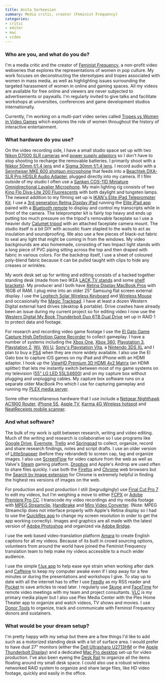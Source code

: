 ```yaml
---
title: Anita Sarkeesian
summary: Media critic, creator (Feminist Frequency)
categories:
- critic
- editor
- mac
- video
---
```


### Who are you, and what do you do?

I'm a media critic and the creator of [Feminist Frequency](http://www.feministfrequency.com/ "The Feminist Frequency website."), a non-profit video webseries that explores the representations of women in pop culture. My work focuses on deconstructing the stereotypes and tropes associated with women in mass media, as well as highlighting issues surrounding the targeted harassment of women in online and gaming spaces. All my videos are available for free online and viewers are never subjected to advertisements or paywalls. I'm regularly invited to give talks and facilitate workshops at universities, conferences and game development studios internationally.

Currently, I'm working on a multi-part video series called [Tropes vs Women in Video Games](https://www.youtube.com/playlist?list=PLn4ob_5_ttEaA_vc8F3fjzE62esf9yP61 "Anita's videos about women in video games.") which explores the role of women throughout the history of interactive entertainment.

### What hardware do you use?

On the video recording side, I have a small studio space set up with two [Nikon D7000 SLR cameras][d7000] and [power supply adaptors][ep-5b] so I don't have to stop shooting to recharge the removable batteries. I primarily shoot with a [Nikkor 50mm f/1.4 lens][af-nikkor-50mm-f1.4d] and a [Sigma 30mm f/1.4 lens][30mm-f1.4-ex-dc-hsm]. I record audio with a [Sennheiser MKE 600 shotgun microphone][mke-600] that feeds into a [Beachtek DXA-SLR Pro HDSLR Audio Adapter][dxa-slr-pro], plugged directly into my camera. If I film outside of my studio I often use a [Sanken COS-11D Miniature Omnidirectional Lavalier Microphone][cos-11d]. My main lighting rig consists of two [Kino Flo Diva-Lite 200 Fluorescents][diva-lite-200] with both daylight and tungsten lamps. The newest addition to my filming set up is [IKAN's Elite iPad Teleprompter Kit][pt-elite]. I use a [3rd generation Retina Display iPad][ipad-3] running the [Elite iPad app][elite-prompter-ios] paired with a [Bluetooth remote][elite-remote] to display and control my transcripts while in front of the camera. The teleprompter kit is fairly top heavy and ends up putting too much pressure on the tripod's removable faceplate so I use a heavier duty [Calumet tripod][ck7500] with an attached faceplate camera mount. The studio itself is a bit DIY with acoustic foam stapled to the walls to act as insulation and soundproofing. We also use a few pieces of black-out fabric to seal any light that might be coming in from the windows. My video backgrounds are also homemade, consisting of two Impact light stands with a long piece of PVC piping sitting across the top and then draped with fabric in various colors. For the backdrop itself, I use a sheet of coloured poly-blend fabric because it can be pulled taught with clips to hide any creases or wrinkles.

My work desk set up for writing and editing consists of a hacked together standing desk (made from two IKEA [LACK TV stands][lack] and some [shelf brackets][ekby-valter]). My producer and I both have [Retina Display MacBook Pros][macbook-pro] with 16GB of RAM. I plug mine into an older 25" Samsung flat screen external display. I use the [Logitech Solar Wireless Keyboard][wireless-solar-keyboard-k750-mac] and [Wireless Mouse][m510] and occasionally the [Magic Trackpad][magic-trackpad]. I have at least a dozen Western Digital external hard drives (desktop & portable). Drive crashes have already been an issue during my current project so for editing video I now use the [Western Digital My Book Thunderbolt Duo 6TB Dual Drive][my-book-thunderbolt-duo] set up in RAID 1 to protect data and footage.

For research and recording video game footage I use the [El Gato Game Capture High Definition Game Recorder][game-capture-hd] to collect gameplay. I have a number of systems including the [Xbox One][xbox-one], [Xbox 360][xbox-360], [Playstation 3][ps3], [Playstation 2][ps2], [Wii][], [Wii U][wii-u], [Sony's Playstation Vita][vita], a [Nintendo 3DS XL][3ds-xl] and I plan to buy a [PS4][] when they are more widely available. I also use the El Gato box to capture iOS games on my iPad and iPhone with an HDMI adaptor. I hook up the [ViewHD Premium 3D HDMI 4x2 Matrix][premium-3d-hdmi-4x2-matrix] (an HDMI splitter) that lets me instantly switch between most of my game systems on my television ([55" LG LED 55LS4600][55ls4600]) and on my capture box without plugging and unplugging cables. My capture box software runs on a separate older MacBook Pro which I use for capturing gameplay and running my [PLEX media server][plex].

Some other miscellaneous hardware that I use include a [Netgear Nighthawk AC1900 Router][nighthawk], [iPhone 5S][iphone-5s], [Apple TV][apple-tv], [Karma 4G Wireless hotspot][karma] and [NeatReceipts mobile scanner][neatreceipts].

### And what software?

The bulk of my work is split between research, writing and video editing. Much of the writing and research is collaborative so I use programs like [Google Drive][google-drive], [Evernote][], [Trello][] and [Springpad][] to collect, organize, record and share research findings, notes and script drafts. I use an older version of [LittleSnapper][] (before they rebranded) to screen cap, tag and organize images. I also use [ScreenFlow][] for video capture from the web as well as Valve's [Steam][] gaming platform. [Dropbox][] and Apple's Airdrop are used often to share files quickly. I use both the [Firefox][] and [Chrome][] web browsers but the [Search by Image extension][search-by-image] for Chrome is extremely helpful in finding the highest res versions of images on the web.

For production and post production I still (begrudgingly) use [Final Cut Pro 7][final-cut-pro] to edit my videos, but I'm weighing a move to either [FCPX][final-cut-pro] or [Adobe Premiere Pro CC][premiere-pro]. I transcode my video recordings and my media footage with [MPEG Streamclip][mpeg-streamclip], [Handbrake][] and [Miro Video Converter][miro-video-converter]. (Note: MPEG Streamclip does not interface properly with Apple's Retina display so I had to use the [QuickRes app][quickres] to change my screen resolution in order to get the app working correctly). Images and graphics are all made with the latest version of [Adobe Photoshop][photoshop] and organized via [Adobe Bridge][bridge].

I use the web based video-translation platform [Amara][] to create English captions for all my videos. Because of its built in crowd sourcing options, volunteers from around the world have joined the Feminist Frequency translation team to help make my videos accessible to a much wider audience.

I use the simple [f.lux app][f.lux] to help ease eye strain when working after dark and [Caffeine][] to keep my computer awake even if I step away for a few minutes or during the presentations and workshops I give. To stay up to date with all the internet has to offer I use [Feedly][] as my RSS reader and [Pocket][] to save articles to read later. I regularly use [Skype][] and [FaceTime][] for remote video meetings with my team and project consultants. [VLC][] is my primary media player but I also use Plex Media Center with the Plex Home Theater app to organize and watch videos, TV shows and movies. I use [Donor Tools][donor-tools] to organize, track and communicate with Feminist Frequency donors and sustainers.

### What would be your dream setup?

I'm pretty happy with my setup but there are a few things I'd like to add such as a motorized standing desk with a lot of surface area. I would prefer to have dual 27" monitors (either the [Dell Ultrasharp U2713HM][ultrasharp-u2713hm] or the [Apple Thunderbolt Display][thunderbolt-display]) and a dedicated [Mac Pro desktop][mac-pro] set-up for video production. I've also been eyeing the [Desk Rail][desk-rail] to organize all the items floating around my small desk space. I could also use a robust wireless networked RAID system to organize and share large files, like HD video footage, quickly and easily in the office.

[30mm-f1.4-ex-dc-hsm]: https://www.sigmaphoto.com/30mm-f14-ex-dc-hsm "A camera lens."
[3ds-xl]: https://www.nintendo.com/3ds/features/ "A portable gaming console with a 3D screen."
[55ls4600]: https://www.lg.com/us/support-product/lg-55LS4600 "A 55 inch LED TV."
[af-nikkor-50mm-f1.4d]: https://www.nikonusa.com/en/Nikon-Products/Product/Camera-Lenses/1902/AF-NIKKOR-50mm-f%252F1.4D.html "A camera lens."
[amara]: http://www.amara.org/en/ "A video caption/translation service."
[apple-tv]: https://en.wikipedia.org/wiki/Apple_TV "A device for viewing media on a TV."
[bridge]: https://creative.adobe.com/products/bridge "A shared media manager for Adobe CS products."
[caffeine]: http://lightheadsw.com/caffeine/ "A Mac menubar application to keep your computer awake."
[chrome]: https://www.google.com/intl/en/chrome/browser/ "A WebKit-based browser, where each tab runs in its own thread."
[ck7500]: https://www.amazon.com/Calumet-Convenient-Quick-Release-Split-Shaft-Low-Angle/dp/B000IZGV3W "A tripod."
[cos-11d]: http://www.sanken-mic.com/en/product/product.cfm/5.1105900 "A lavalier microphone."
[d7000]: https://www.nikonusa.com/en/Nikon-Products/Product/dslr-cameras/25468/D7000.html "A 16.2 megapixel DSLR."
[desk-rail]: http://deskrail.com/ "A desk organising dock."
[diva-lite-200]: https://www.amazon.com/Diva-Lite-200-120-volt/dp/B0089X7NEG "A lighting fixture for video recording."
[donor-tools]: https://www.donortools.com/ "A service for accepting and organising donations."
[dropbox]: https://www.dropbox.com/ "Online syncing and storage."
[dxa-slr-pro]: https://www.amazon.com/DXA-SLR-PRO-DSLR-Audio-Adapter/dp/B007WT3A5E "An audio adapter for DSLR cameras."
[ekby-valter]: http://www.ikea.com/us/en/catalog/products/56696109/#/80167473 "Shelving brackets."
[elite-prompter-ios]: http://www.eliteprompter.com/ "A teleprompter app."
[elite-remote]: http://ikancorp.com/productdetail.php?id=501 "A Bluetooth remote control."
[ep-5b]: https://www.nikonusa.com/en/Nikon-Products/Product/Power-Packs/27014/EP-5B-Power-Supply-Connector.html "A power supply connector for certain Nikon cameras."
[evernote]: https://evernote.com/ "Online software for capturing notes."
[f.lux]: https://justgetflux.com/ "A tool to make the colour of your screen adapt to the current time of day."
[facetime]: https://en.wikipedia.org/wiki/FaceTime "Mac and iOS software for easy video chatting."
[feedly]: https://feedly.com/ "A feed reader."
[final-cut-pro]: https://en.wikipedia.org/wiki/Final_Cut_Pro "A nonlinear video editor."
[firefox]: https://www.mozilla.org/en-US/firefox/new/ "A cross-platform open-source web browser."
[game-capture-hd]: https://www.elgato.com/en/gaming/game-capture-hd "A device for recording video game console gameplay."
[google-drive]: https://drive.google.com/ "A cloud storage service."
[handbrake]: https://handbrake.fr/ "Cross-platform, open source video encoding software."
[ipad-3]: https://www.apple.com/ipad/ "A tablet device with a retina display."
[iphone-5s]: https://en.wikipedia.org/wiki/IPhone_5S "A smartphone."
[karma]: https://yourkarma.com/ "A portable WiFi hotspot."
[lack]: https://www.ikea.com/us/en/catalog/products/90243297/ "A TV unit."
[littlesnapper]: https://realmacsoftware.com/ember/ "A screen capture and collection tool for the Mac."
[m510]: https://www.logitech.com/en-us/product/wireless-mouse-m510 "A wireless mouse."
[mac-pro]: https://www.apple.com/mac-pro/ "The Intel-based Mac tower computer."
[macbook-pro]: https://www.apple.com/macbook-pro/ "A laptop."
[magic-trackpad]: https://www.apple.com/magictrackpad/ "A trackpad for desktop machines."
[miro-video-converter]: http://ftp.osuosl.org/pub/pculture.org/mirovideoconverter/ "Open-source video conversion software."
[mke-600]: https://en-us.sennheiser.com/camera-mic-dslr-shotgun-video-mke-600 "A microphone."
[mpeg-streamclip]: http://www.squared5.com/ "A video converter and editor."
[my-book-thunderbolt-duo]: https://www.wdc.com/en/products/products.aspx?id=630 "A Thunderbolt RAID system."
[neatreceipts]: http://www.neat.com/products/neatreceipts/ "A portable scanner and digital filing system."
[nighthawk]: https://www.netgear.com/home/products/networking/wifi-routers/R7000.aspx "A wireless router."
[photoshop]: https://www.adobe.com/products/photoshop.html "A bitmap image editor."
[plex]: https://plex.tv/ "Media center software."
[pocket]: https://getpocket.com/ "A service for storing links to look at later on."
[premiere-pro]: https://en.wikipedia.org/wiki/Adobe_Premiere_Pro "A video editing suite."
[premium-3d-hdmi-4x2-matrix]: https://www.amazon.com/ViewHD-Premium-Matrix-Digital-Surround/dp/B0031SWDKI "An HDMI splitter."
[ps2]: https://en.wikipedia.org/wiki/PS_2 "A gaming console."
[ps3]: http://us.playstation.com/PS3/ "A shiny gaming console from Sony."
[ps4]: http://us.playstation.com/ps4/index.htm "A shiny gaming console from Sony."
[pt-elite]: http://ikancorp.com/productdetail.php?id=424 "A teleprompter stand for iPads."
[quickres]: https://www.thnkdev.com/QuickRes "Mac software for switching between screen resolutions."
[screenflow]: http://www.telestream.net/screenflow/overview.htm "A screencasting studio for the Mac."
[search-by-image]: https://chrome.google.com/webstore/detail/search-by-image-by-google/dajedkncpodkggklbegccjpmnglmnflm "A Chrome extension for searching Google via a given image."
[skype]: https://www.skype.com/en/ "Voice and video chat software."
[springpad]: https://en.wikipedia.org/wiki/Springpad "Note-taking/to-do software."
[steam]: https://store.steampowered.com/ "A digital game distribution service."
[thunderbolt-display]: https://www.apple.com/displays/ "A Thunderbolt-powered monitor."
[trello]: https://trello.com/ "A project management service."
[ultrasharp-u2713hm]: http://accessories.ap.dell.com/sna/productdetail.aspx?c=au&cs=audhs1&l=en&redirect=1&s=dhs&sku=210-40773 "A 27 inch LCD monitor"
[vita]: https://www.playstation.com/en-us/explore/psvita/ "A portable gaming console."
[vlc]: http://www.videolan.org/vlc/ "An open-source media player."
[wii-u]: https://www.nintendo.com/wiiu "A unique gaming console."
[wii]: https://www.nintendo.com/wii "A unique gaming console."
[wireless-solar-keyboard-k750-mac]: https://www.logitech.com/en-us/product/wireless-solar-keyboard-k750-mac "A wireless solar-powered keyboard."
[xbox-360]: http://www.xbox.com:80/en-US/Xbox360 "A gaming console."
[xbox-one]: https://www.xbox.com/en-US/xbox-one/meet-xbox-one "A video game console."
